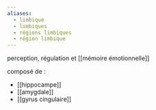 ```yaml
---
aliases:
  - limbique
  - limbiques
  - régions limbiques
  - région limbique
---
```

perception, régulation et [[mémoire émotionnelle]]

composé de :
- [[hippocampe]]
- [[amygdale]]
- [[gyrus cingulaire]] 